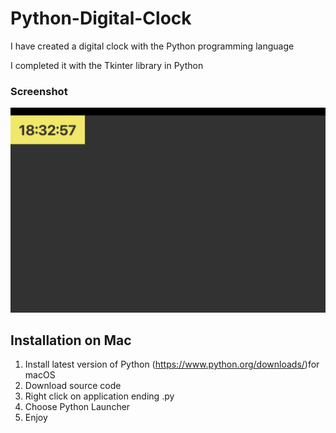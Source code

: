 # Python-Digital-Clock

I have created a digital clock with the Python programming language

I completed it with the Tkinter library in Python

### Screenshot

<img src="https://github.com/SiyandaMaykiso/Python-Digital-Clock/blob/main/Screen%20Shot%20Python%20Digital%20Clock.png" alt="application screenshot">

## Installation on Mac

1. Install latest version of Python (https://www.python.org/downloads/)for macOS
2. Download source code 
3. Right click on application ending .py
4. Choose Python Launcher
5. Enjoy
